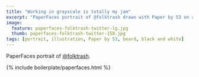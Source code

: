 ```yaml
---
title: "Working in grayscale is totally my jam"
excerpt: "PaperFaces portrait of @folktrash drawn with Paper by 53 on an iPad."
image: 
  feature: paperfaces-folktrash-twitter-lg.jpg
  thumb: paperfaces-folktrash-twitter-150.jpg
tags: [portrait, illustration, Paper by 53, beard, black and white]
---
```


PaperFaces portrait of [@folktrash](http://twitter.com/folktrash).

{% include boilerplate/paperfaces.html %}